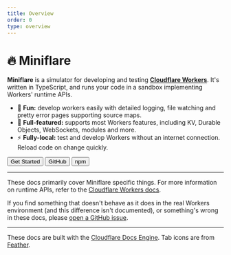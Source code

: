 ```yaml
---
title: Overview
order: 0
type: overview
---
```


<ContentColumn>

# 🔥 Miniflare

**Miniflare** is a simulator for developing and testing
[**Cloudflare Workers**](https://workers.cloudflare.com/). It's written in
TypeScript, and runs your code in a sandbox implementing Workers' runtime APIs.

- 🎉 **Fun:** develop workers easily with detailed logging, file watching and
  pretty error pages supporting source maps.
- 🔋 **Full-featured:** supports most Workers features, including KV, Durable
  Objects, WebSockets, modules and more.
- ⚡ **Fully-local:** test and develop Workers without an internet connection.
  Reload code on change quickly.

<ButtonGroup>
  <Button type="primary" href="/get-started">Get Started</Button>
  <Button type="secondary" href="https://github.com/cloudflare/workers-sdk">GitHub</Button>
  <Button type="secondary" href="https://npmjs.com/package/miniflare">npm</Button>
</ButtonGroup>

---

These docs primarily cover Miniflare specific things. For more information on
runtime APIs, refer to the
[Cloudflare Workers docs](https://developers.cloudflare.com/workers/).

If you find something that doesn't behave as it does in the real Workers
environment (and this difference isn't documented), or something's wrong in
these docs, please
[open a GitHub issue](https://github.com/cloudflare/miniflare/issues/new/choose).

---

These docs are built with the
[Cloudflare Docs Engine](https://developers.cloudflare.com/docs-engine/). Tab
icons are from [Feather](https://feathericons.com/).

</ContentColumn>
